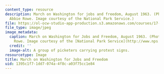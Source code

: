 ```yaml
---
content_type: resource
description: March on Washington for jobs and freedom, August 1963. (Photograph by
  Abbie Rowe. Image courtesy of the National Park Service.)
file: https://ol-ocw-studio-app-production.s3.amazonaws.com/courses/17-509-social-movements-in-comparative-perspective-spring-2005/1395c1f71dd7074a4f8ca03f75cc1e84_17-509s05.jpg
file_type: image/jpeg
image_metadata:
  caption: March on Washington for Jobs and Freedom, August 1963. (Photograph by Abbie
    Rowe. Image courtesy of the [National Park Service](http://www.nps.gov/).)
  credit: ''
  image-alt: A group of picketers carrying protest signs.
resourcetype: Image
title: March on Washington for Jobs and Freedom
uid: 1395c1f7-1dd7-074a-4f8c-a03f75cc1e84
---
```

